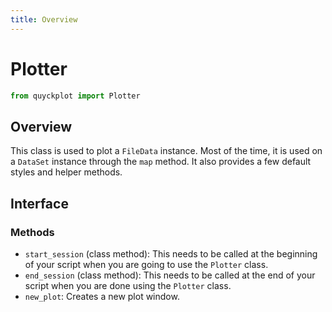 ```yaml
---
title: Overview
---
```


# Plotter

```python
from quyckplot import Plotter
```

## Overview

This class is used to plot a `FileData` instance. Most of the time, it is used on a `DataSet` instance through the `map` method. It also provides a few default styles and helper methods.

## Interface

### Methods

- `start_session` (class method): This needs to be called at the beginning of your script when you are going to use the `Plotter` class.
- `end_session` (class method): This needs to be called at the end of your script when you are done using the `Plotter` class.
- `new_plot`: Creates a new plot window.
